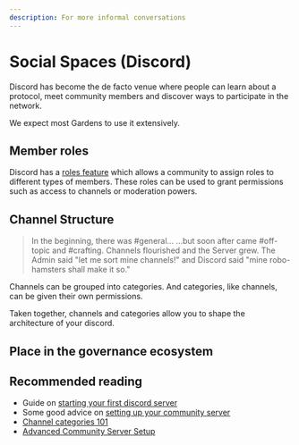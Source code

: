 ```yaml
---
description: For more informal conversations
---
```


# Social Spaces \(Discord\)

Discord has become the de facto venue where people can learn about a protocol, meet community members and discover ways to participate in the network.

We expect most Gardens to use it extensively.

## Member roles

Discord has a [roles feature](https://support.discord.com/hc/en-us/articles/214836687-Role-Management-101) which allows a community to assign roles to different types of members. These roles can be used to grant permissions such as access to channels or moderation powers.



## Channel Structure

> In the beginning, there was \#general... ...but soon after came \#off-topic and \#crafting. Channels flourished and the Server grew. The Admin said "let me sort mine channels!" and Discord said "mine robo-hamsters shall make it so."

Channels can be grouped into categories. And categories, like channels, can be given their own permissions.

Taken together, channels and categories allow you to shape the architecture of your discord.

## Place in the governance ecosystem



## Recommended reading

* Guide on [starting your first discord server](%20https://blog.discord.com/starting-your-first-discord-server-4dcacda8dad5)
* Some good advice on [setting up your community server](https://blog.discord.com/how-to-get-the-most-out-of-your-community-server-a049d126f2ac)
* [Channel categories 101](https://support.discord.com/hc/en-us/articles/115001580171-Channel-Categories-101)
* [Advanced Community Server Setup](https://support.discord.com/hc/en-us/articles/213530048-Advanced-Community-Server-Setup)



